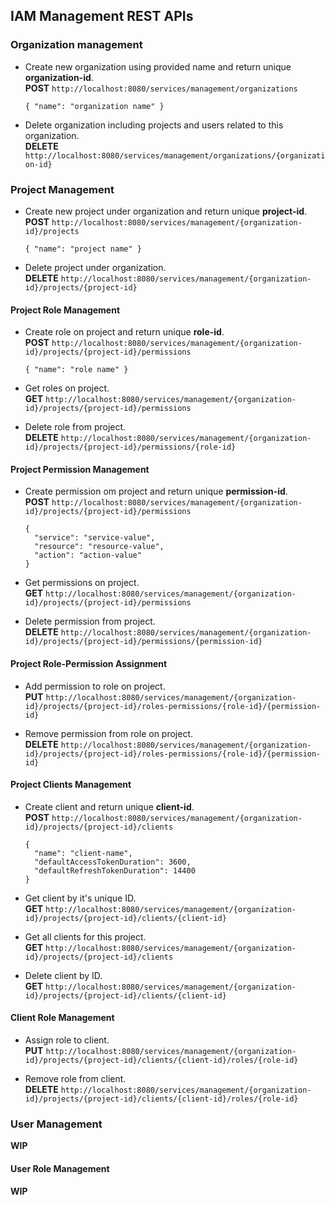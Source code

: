 ## IAM Management REST APIs

### Organization management

* Create new organization using provided name and return unique __organization-id__.  
  __POST__   ``http://localhost:8080/services/management/organizations``
  ```
  { "name": "organization name" }
  ```

* Delete organization including projects and users related to this organization.  
  __DELETE__ ``http://localhost:8080/services/management/organizations/{organization-id}``

### Project Management

* Create new project under organization and return unique __project-id__.  
  __POST__   ``http://localhost:8080/services/management/{organization-id}/projects``
  ```
  { "name": "project name" }
  ```

* Delete project under organization.  
  __DELETE__ ``http://localhost:8080/services/management/{organization-id}/projects/{project-id}``

#### Project Role Management

* Create role on project and return unique __role-id__.  
  __POST__   ``http://localhost:8080/services/management/{organization-id}/projects/{project-id}/permissions``
  ```
  { "name": "role name" }
  ```

* Get roles on project.  
  __GET__    ``http://localhost:8080/services/management/{organization-id}/projects/{project-id}/permissions``

* Delete role from project.  
  __DELETE__ ``http://localhost:8080/services/management/{organization-id}/projects/{project-id}/permissions/{role-id}``

#### Project Permission Management

* Create permission om project and return unique __permission-id__.  
  __POST__ ``http://localhost:8080/services/management/{organization-id}/projects/{project-id}/permissions``
  ```
  { 
    "service": "service-value", 
    "resource": "resource-value", 
    "action": "action-value" 
  }
  ```


* Get permissions on project.  
  __GET__ ``http://localhost:8080/services/management/{organization-id}/projects/{project-id}/permissions``  

* Delete permission from project.  
  __DELETE__ ``http://localhost:8080/services/management/{organization-id}/projects/{project-id}/permissions/{permission-id}``

#### Project Role-Permission Assignment

* Add permission to role on project.   
  __PUT__ ``http://localhost:8080/services/management/{organization-id}/projects/{project-id}/roles-permissions/{role-id}/{permission-id}``

* Remove permission from role on project.  
  __DELETE__ ``http://localhost:8080/services/management/{organization-id}/projects/{project-id}/roles-permissions/{role-id}/{permission-id}``


#### Project Clients Management 

* Create client and return unique __client-id__.   
  __POST__ ``http://localhost:8080/services/management/{organization-id}/projects/{project-id}/clients``
  ```
  { 
    "name": "client-name", 
    "defaultAccessTokenDuration": 3600, 
    "defaultRefreshTokenDuration": 14400 
  }  
  ```

* Get client by it's unique ID.  
  __GET__ ``http://localhost:8080/services/management/{organization-id}/projects/{project-id}/clients/{client-id}``

* Get  all clients for this project.  
  __GET__ ``http://localhost:8080/services/management/{organization-id}/projects/{project-id}/clients``

* Delete client by ID.  
  __GET__ ``http://localhost:8080/services/management/{organization-id}/projects/{project-id}/clients/{client-id}``

#### Client Role Management

* Assign role to client.  
  __PUT__ ``http://localhost:8080/services/management/{organization-id}/projects/{project-id}/clients/{client-id}/roles/{role-id}``

* Remove role from client.  
  __DELETE__ ``http://localhost:8080/services/management/{organization-id}/projects/{project-id}/clients/{client-id}/roles/{role-id}``


### User Management
__WIP__

#### User Role Management
__WIP__

